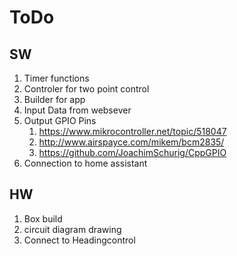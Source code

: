 ﻿# ToDo

## SW

1. Timer functions
2. Controler for two point control
3. Builder for app
4. Input Data from websever
5. Output GPIO Pins
   1. https://www.mikrocontroller.net/topic/518047
   2. http://www.airspayce.com/mikem/bcm2835/
   3. https://github.com/JoachimSchurig/CppGPIO 
6. Connection to home assistant

## HW

1. Box build
2. circuit diagram drawing
3. Connect to Headingcontrol